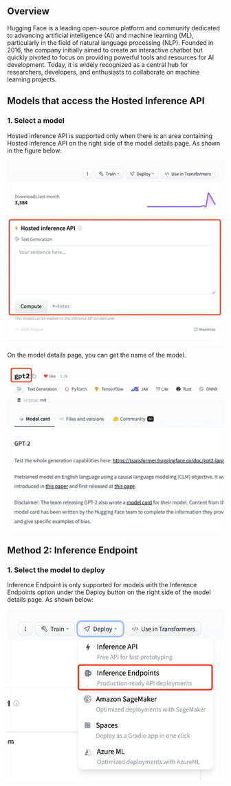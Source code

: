 ## Overview

Hugging Face is a leading open-source platform and community dedicated to advancing artificial intelligence (AI) and machine learning (ML), particularly in the field of natural language processing (NLP). Founded in 2016, the company initially aimed to create an interactive chatbot but quickly pivoted to focus on providing powerful tools and resources for AI development. Today, it is widely recognized as a central hub for researchers, developers, and enthusiasts to collaborate on machine learning projects.

## Models that access the Hosted Inference API

### 1. Select a model

Hosted inference API is supported only when there is an area containing Hosted inference API on the right side of the model details page. As shown in the figure below:

![](./_assets/huggingface_hub-02.png)

On the model details page, you can get the name of the model.

![](./_assets/huggingface_hub-03.png)

## Method 2: Inference Endpoint

### 1. Select the model to deploy

Inference Endpoint is only supported for models with the Inference Endpoints option under the Deploy button on the right side of the model details page. As shown below:

![](./_assets/huggingface_hub-05.png)

